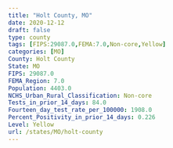 ```yaml
---
title: "Holt County, MO"
date: 2020-12-12
draft: false
type: county
tags: [FIPS:29087.0,FEMA:7.0,Non-core,Yellow]
categories: [MO]
County: Holt County
State: MO
FIPS: 29087.0
FEMA_Region: 7.0
Population: 4403.0
NCHS_Urban_Rural_Classification: Non-core
Tests_in_prior_14_days: 84.0
Fourteen_day_test_rate_per_100000: 1908.0
Percent_Positivity_in_prior_14_days: 0.226
Level: Yellow
url: /states/MO/holt-county
---
```



